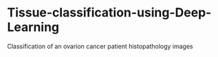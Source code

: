 # Tissue-classification-using-Deep-Learning
Classification of an ovarion cancer patient histopathology images
